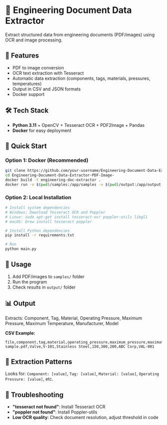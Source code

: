 # 📄 Engineering Document Data Extractor

Extract structured data from engineering documents (PDF/images) using OCR and image processing.

## 🚀 Features

- PDF to image conversion
- OCR text extraction with Tesseract
- Automatic data extraction (components, tags, materials, pressures, temperatures)
- Output in CSV and JSON formats
- Docker support

## 🛠️ Tech Stack

- **Python 3.11** + OpenCV + Tesseract OCR + PDF2Image + Pandas
- **Docker** for easy deployment

## 🔧 Quick Start

### Option 1: Docker (Recommended)
```bash
git clone https://github.com/your-username/Engineering-Document-Data-Extractor-PDF-Image-.git
cd Engineering-Document-Data-Extractor-PDF-Image-
docker build -t engineering-doc-extractor .
docker run -v $(pwd)/samples:/app/samples -v $(pwd)/output:/app/output engineering-doc-extractor
```

### Option 2: Local Installation
```bash
# Install system dependencies
# Windows: Download Tesseract OCR and Poppler
# Linux: sudo apt-get install tesseract-ocr poppler-utils libgl1
# macOS: brew install tesseract poppler

# Install Python dependencies
pip install -r requirements.txt

# Run
python main.py
```

## 📁 Usage

1. Add PDF/images to `samples/` folder
2. Run the program
3. Check results in `output/` folder

## 📊 Output

Extracts: Component, Tag, Material, Operating Pressure, Maximum Pressure, Maximum Temperature, Manufacturer, Model

**CSV Example:**
```csv
file,component,tag,material,operating_pressure,maximum_pressure,maximum_temperature,manufacturer,model
sample.pdf,Valve,V-101,Stainless Steel,150,300,200,ABC Corp,VAL-001
```

## 🎯 Extraction Patterns

Looks for: `Component: [value]`, `Tag: [value]`, `Material: [value]`, `Operating Pressure: [value]`, etc.

## 🐛 Troubleshooting

- **"tesseract not found"**: Install Tesseract OCR
- **"poppler not found"**: Install Poppler-utils
- **Low OCR quality**: Check document resolution, adjust threshold in code

